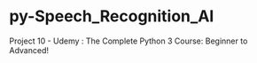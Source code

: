 # py-Speech_Recognition_AI
Project 10 - Udemy : The Complete Python 3 Course: Beginner to Advanced!
